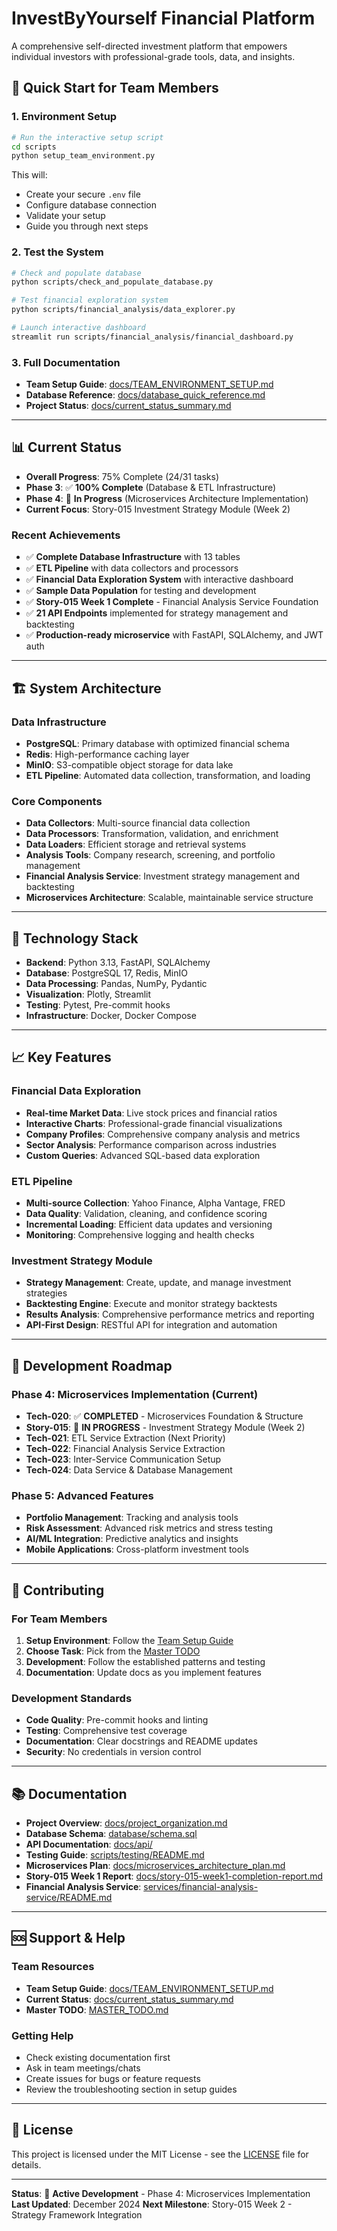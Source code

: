# InvestByYourself Financial Platform

A comprehensive self-directed investment platform that empowers individual investors with professional-grade tools, data, and insights.

## 🚀 **Quick Start for Team Members**

### **1. Environment Setup**
```bash
# Run the interactive setup script
cd scripts
python setup_team_environment.py
```

This will:
- Create your secure `.env` file
- Configure database connection
- Validate your setup
- Guide you through next steps

### **2. Test the System**
```bash
# Check and populate database
python scripts/check_and_populate_database.py

# Test financial exploration system
python scripts/financial_analysis/data_explorer.py

# Launch interactive dashboard
streamlit run scripts/financial_analysis/financial_dashboard.py
```

### **3. Full Documentation**
- **Team Setup Guide**: [docs/TEAM_ENVIRONMENT_SETUP.md](docs/TEAM_ENVIRONMENT_SETUP.md)
- **Database Reference**: [docs/database_quick_reference.md](docs/database_quick_reference.md)
- **Project Status**: [docs/current_status_summary.md](docs/current_status_summary.md)

---

## 📊 **Current Status**

- **Overall Progress**: 75% Complete (24/31 tasks)
- **Phase 3**: ✅ **100% Complete** (Database & ETL Infrastructure)
- **Phase 4**: 🔄 **In Progress** (Microservices Architecture Implementation)
- **Current Focus**: Story-015 Investment Strategy Module (Week 2)

### **Recent Achievements**
- ✅ **Complete Database Infrastructure** with 13 tables
- ✅ **ETL Pipeline** with data collectors and processors
- ✅ **Financial Data Exploration System** with interactive dashboard
- ✅ **Sample Data Population** for testing and development
- ✅ **Story-015 Week 1 Complete** - Financial Analysis Service Foundation
- ✅ **21 API Endpoints** implemented for strategy management and backtesting
- ✅ **Production-ready microservice** with FastAPI, SQLAlchemy, and JWT auth

---

## 🏗️ **System Architecture**

### **Data Infrastructure**
- **PostgreSQL**: Primary database with optimized financial schema
- **Redis**: High-performance caching layer
- **MinIO**: S3-compatible object storage for data lake
- **ETL Pipeline**: Automated data collection, transformation, and loading

### **Core Components**
- **Data Collectors**: Multi-source financial data collection
- **Data Processors**: Transformation, validation, and enrichment
- **Data Loaders**: Efficient storage and retrieval systems
- **Analysis Tools**: Company research, screening, and portfolio management
- **Financial Analysis Service**: Investment strategy management and backtesting
- **Microservices Architecture**: Scalable, maintainable service structure

---

## 🔧 **Technology Stack**

- **Backend**: Python 3.13, FastAPI, SQLAlchemy
- **Database**: PostgreSQL 17, Redis, MinIO
- **Data Processing**: Pandas, NumPy, Pydantic
- **Visualization**: Plotly, Streamlit
- **Testing**: Pytest, Pre-commit hooks
- **Infrastructure**: Docker, Docker Compose

---

## 📈 **Key Features**

### **Financial Data Exploration**
- **Real-time Market Data**: Live stock prices and financial ratios
- **Interactive Charts**: Professional-grade financial visualizations
- **Company Profiles**: Comprehensive company analysis and metrics
- **Sector Analysis**: Performance comparison across industries
- **Custom Queries**: Advanced SQL-based data exploration

### **ETL Pipeline**
- **Multi-source Collection**: Yahoo Finance, Alpha Vantage, FRED
- **Data Quality**: Validation, cleaning, and confidence scoring
- **Incremental Loading**: Efficient data updates and versioning
- **Monitoring**: Comprehensive logging and health checks

### **Investment Strategy Module**
- **Strategy Management**: Create, update, and manage investment strategies
- **Backtesting Engine**: Execute and monitor strategy backtests
- **Results Analysis**: Comprehensive performance metrics and reporting
- **API-First Design**: RESTful API for integration and automation

---

## 🎯 **Development Roadmap**

### **Phase 4: Microservices Implementation (Current)**
- **Tech-020**: ✅ **COMPLETED** - Microservices Foundation & Structure
- **Story-015**: 🔄 **IN PROGRESS** - Investment Strategy Module (Week 2)
- **Tech-021**: ETL Service Extraction (Next Priority)
- **Tech-022**: Financial Analysis Service Extraction
- **Tech-023**: Inter-Service Communication Setup
- **Tech-024**: Data Service & Database Management

### **Phase 5: Advanced Features**
- **Portfolio Management**: Tracking and analysis tools
- **Risk Assessment**: Advanced risk metrics and stress testing
- **AI/ML Integration**: Predictive analytics and insights
- **Mobile Applications**: Cross-platform investment tools

---

## 🤝 **Contributing**

### **For Team Members**
1. **Setup Environment**: Follow the [Team Setup Guide](docs/TEAM_ENVIRONMENT_SETUP.md)
2. **Choose Task**: Pick from the [Master TODO](MASTER_TODO.md)
3. **Development**: Follow the established patterns and testing
4. **Documentation**: Update docs as you implement features

### **Development Standards**
- **Code Quality**: Pre-commit hooks and linting
- **Testing**: Comprehensive test coverage
- **Documentation**: Clear docstrings and README updates
- **Security**: No credentials in version control

---

## 📚 **Documentation**

- **Project Overview**: [docs/project_organization.md](docs/project_organization.md)
- **Database Schema**: [database/schema.sql](database/schema.sql)
- **API Documentation**: [docs/api/](docs/api/)
- **Testing Guide**: [scripts/testing/README.md](scripts/testing/README.md)
- **Microservices Plan**: [docs/microservices_architecture_plan.md](docs/microservices_architecture_plan.md)
- **Story-015 Week 1 Report**: [docs/story-015-week1-completion-report.md](docs/story-015-week1-completion-report.md)
- **Financial Analysis Service**: [services/financial-analysis-service/README.md](services/financial-analysis-service/README.md)

---

## 🆘 **Support & Help**

### **Team Resources**
- **Team Setup Guide**: [docs/TEAM_ENVIRONMENT_SETUP.md](docs/TEAM_ENVIRONMENT_SETUP.md)
- **Current Status**: [docs/current_status_summary.md](docs/current_status_summary.md)
- **Master TODO**: [MASTER_TODO.md](MASTER_TODO.md)

### **Getting Help**
- Check existing documentation first
- Ask in team meetings/chats
- Create issues for bugs or feature requests
- Review the troubleshooting section in setup guides

---

## 📄 **License**

This project is licensed under the MIT License - see the [LICENSE](LICENSE) file for details.

---

**Status**: 🚧 **Active Development** - Phase 4: Microservices Implementation
**Last Updated**: December 2024
**Next Milestone**: Story-015 Week 2 - Strategy Framework Integration
